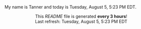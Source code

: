 My name is Tanner and today is Tuesday, August 5, 5:23 PM EDT.

<p align="center">This <i>README</i> file is generated <b>every 3 hours</b>!</br>Last refresh: Tuesday, August 5, 5:23 PM EDT<br /></p>
